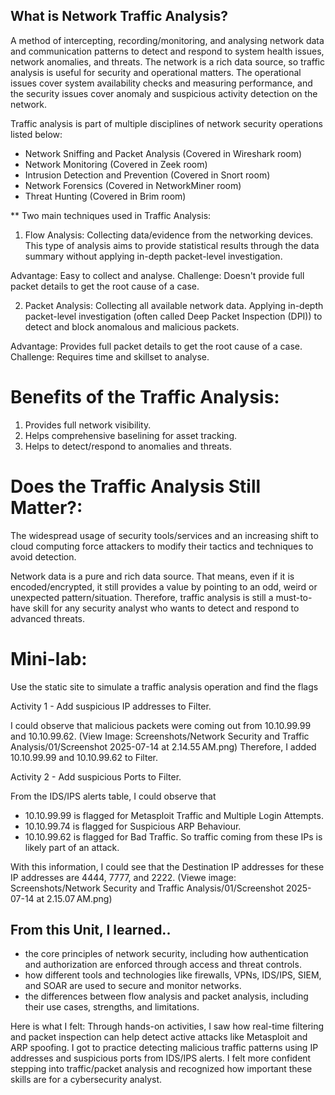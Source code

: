 ## What is Network Traffic Analysis? 
A method of intercepting, recording/monitoring, and analysing network data and communication patterns to detect and respond to system health issues, network anomalies, and threats. The network is a rich data source, so traffic analysis is useful for security and operational matters. 
The operational issues cover system availability checks and measuring performance, and the security issues cover anomaly and suspicious activity detection on the network. 

Traffic analysis is part of multiple disciplines of network security operations listed below:
- Network Sniffing and Packet Analysis (Covered in Wireshark room)
- Network Monitoring (Covered in Zeek room)
- Intrusion Detection and Prevention (Covered in Snort room)
- Network Forensics (Covered in NetworkMiner room)
- Threat Hunting (Covered in Brim room)

** Two main techniques used in Traffic Analysis: 
1. Flow Analysis:
Collecting data/evidence from the networking devices. This type of analysis aims to provide statistical results through the data summary without applying in-depth packet-level investigation.

Advantage: Easy to collect and analyse.
Challenge: Doesn't provide full packet details to get the root cause of a case.


2. Packet Analysis:
Collecting all available network data. Applying in-depth packet-level investigation (often called Deep Packet Inspection (DPI)) to detect and block anomalous and malicious packets.

Advantage: Provides full packet details to get the root cause of a case.
Challenge: Requires time and skillset to analyse.


# Benefits of the Traffic Analysis: 
1. Provides full network visibility.
2. Helps comprehensive baselining for asset tracking.
3. Helps to detect/respond to anomalies and threats. 

# Does the Traffic Analysis Still Matter?: 
The widespread usage of security tools/services and an increasing shift to cloud computing force attackers to modify their tactics and techniques to avoid detection. 

Network data is a pure and rich data source. That means, even if it is encoded/encrypted, it still provides a value by pointing to an odd, weird or unexpected pattern/situation. 
Therefore, traffic analysis is still a must-to-have skill for any security analyst who wants to detect and respond to advanced threats.


# Mini-lab: 
Use the static site to simulate a traffic analysis operation and find the flags

Activity 1 - Add suspicious IP addresses to Filter.

I could observe that malicious packets were coming out from 10.10.99.99 and 10.10.99.62. (View Image: Screenshots/Network Security and Traffic Analysis/01/Screenshot 2025-07-14 at 2.14.55 AM.png) Therefore, I added 10.10.99.99 and 10.10.99.62 to Filter.  


Activity 2 - Add suspicious Ports to Filter.

From the IDS/IPS alerts table, I could observe that 
- 10.10.99.99 is flagged for Metasploit Traffic and Multiple Login Attempts.
- 10.10.99.74 is flagged for Suspicious ARP Behaviour.
- 10.10.99.62 is flagged for Bad Traffic.
So traffic coming from these IPs is likely part of an attack. 

With this information, I could see that the Destination IP addresses for these IP addresses are 4444, 7777, and 2222. 
(Viewe image: Screenshots/Network Security and Traffic Analysis/01/Screenshot 2025-07-14 at 2.15.07 AM.png)





## From this Unit, I learned.. 
- the core principles of network security, including how authentication and authorization are enforced through access and threat controls.
- how different tools and technologies like firewalls, VPNs, IDS/IPS, SIEM, and SOAR are used to secure and monitor networks.
- the differences between flow analysis and packet analysis, including their use cases, strengths, and limitations.

Here is what I felt: Through hands-on activities, I saw how real-time filtering and packet inspection can help detect active attacks like Metasploit and ARP spoofing. I got to practice detecting malicious traffic patterns using IP addresses and suspicious ports from IDS/IPS alerts. I felt more confident stepping into traffic/packet analysis and recognized how important these skills are for a cybersecurity analyst.

  